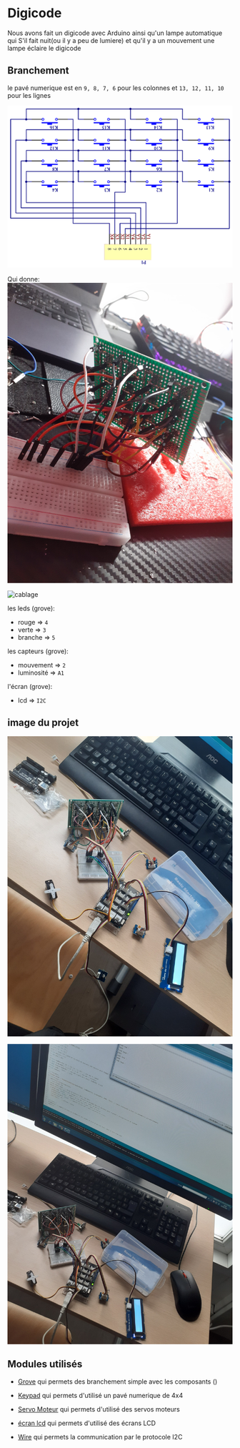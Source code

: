 # Digicode

Nous avons fait un digicode avec Arduino ainsi qu'un lampe automatique qui S'il fait nuit(ou il y a peu de lumiere) et qu'il y a un mouvement une lampe éclaire le digicode 
## Branchement
le pavé numerique est en `9, 8, 7, 6` pour les colonnes et `13, 12, 11, 10` pour les lignes 

![pavé numerique refait](image/keypad-4x4-principle_1.jpg.png)

Qui donne:
![vue deriere](image/vuederiere.jpg)

![cablage](image/vuedevant.jpg)

les leds (grove):
 * rouge => `4`
 * verte => `3`
 * branche => `5`

les capteurs (grove):
 
 * mouvement => `2`
 * luminosité => `A1`

l'écran  (grove):

 * lcd => `I2C`

## image du projet

![cablage](image/cablage.jpg)

![sur pc monitor](image/surmoniteur.jpg)



## Modules utilisés

 * [Grove]( https://wiki.seeedstudio.com/Grove_System/) qui permets des branchement simple avec les composants ()

 * [Keypad]( https://playground.arduino.cc/Code/Keypad/) qui permets d'utilisé un pavé numerique de 4x4

 * [Servo Moteur]( https://www.arduino.cc/reference/en/libraries/servo/) qui permets d'utilisé des servos moteurs

 * [écran lcd]( https://www.arduino.cc/reference/en/libraries/grove-lcd-rgb-backlight/) qui permets d'utilisé des écrans LCD 

 * [Wire](https://www.arduino.cc/en/reference/wire) qui permets la communication par le protocole I2C

